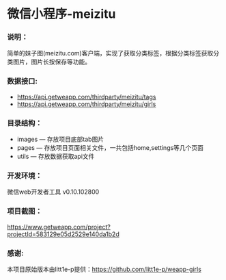 # 微信小程序-meizitu

### 说明：

简单的妹子图(meizitu.com)客户端，实现了获取分类标签，根据分类标签获取分类图片，图片长按保存等功能。

### 数据接口:

- https://api.getweapp.com/thirdparty/meizitu/tags
- https://api.getweapp.com/thirdparty/meizitu/girls

### 目录结构：

- images — 存放项目底部tab图片
- pages — 存放项目页面相关文件，一共包括home,settings等几个页面
- utils — 存放数据获取api文件

### 开发环境：

微信web开发者工具 v0.10.102800

### 项目截图：

https://www.getweapp.com/project?projectId=583129e05d2529e140da1b2d

### 感谢:

本项目原始版本由litt1e-p提供：https://github.com/litt1e-p/weapp-girls
